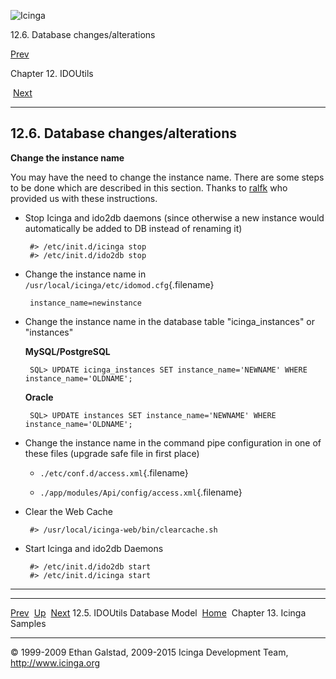 ![Icinga](../images/logofullsize.png "Icinga")

12.6. Database changes/alterations

[Prev](db_model.md) 

Chapter 12. IDOUtils

 [Next](ch13.md)

* * * * *

12.6. Database changes/alterations
----------------------------------

**Change the instance name**

You may have the need to change the instance name. There are some steps
to be done which are described in this section. Thanks to
[ralfk](https://dev.icinga.org/users/210) who provided us with these
instructions.

-   Stop Icinga and ido2db daemons (since otherwise a new instance would
    automatically be added to DB instead of renaming it)

    ~~~~ {.programlisting}
     #> /etc/init.d/icinga stop
     #> /etc/init.d/ido2db stop
    ~~~~

-   Change the instance name in
    `/usr/local/icinga/etc/idomod.cfg`{.filename}

    ~~~~ {.programlisting}
     instance_name=newinstance
    ~~~~

-   Change the instance name in the database table "icinga\_instances"
    or "instances"

    **MySQL/PostgreSQL**

    ~~~~ {.programlisting}
     SQL> UPDATE icinga_instances SET instance_name='NEWNAME' WHERE instance_name='OLDNAME';
    ~~~~

    **Oracle**

    ~~~~ {.programlisting}
     SQL> UPDATE instances SET instance_name='NEWNAME' WHERE instance_name='OLDNAME';
    ~~~~

-   Change the instance name in the command pipe configuration in one of
    these files (upgrade safe file in first place)

    -   `./etc/conf.d/access.xml`{.filename}

    -   `./app/modules/Api/config/access.xml`{.filename}

-   Clear the Web Cache

    ~~~~ {.programlisting}
     #> /usr/local/icinga-web/bin/clearcache.sh
    ~~~~

-   Start Icinga and ido2db Daemons

    ~~~~ {.programlisting}
     #> /etc/init.d/ido2db start
     #> /etc/init.d/icinga start
    ~~~~

* * * * *

  -------------------------------- -------------------- -----------------------------
  [Prev](db_model.md)            [Up](ch12.md)       [Next](ch13.md)
  12.5. IDOUtils Database Model    [Home](index.md)    Chapter 13. Icinga Samples
  -------------------------------- -------------------- -----------------------------

© 1999-2009 Ethan Galstad, 2009-2015 Icinga Development Team,
http://www.icinga.org
